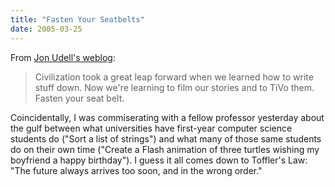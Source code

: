 ```yaml
---
title: "Fasten Your Seatbelts"
date: 2005-03-25
---
```

From <a href="http://weblog.infoworld.com/udell/2005/03/25.html#a1202">Jon Udell's weblog</a>:

<blockquote>Civilization took a great leap forward when we learned how to write stuff down. Now we're learning to film our stories and to TiVo them. Fasten your seat belt.</blockquote>

Coincidentally, I was commiserating with a fellow professor yesterday about the gulf between what universities have first-year computer science students do ("Sort a list of strings") and what many of those same students do on their own time ("Create a Flash animation of three turtles wishing my boyfriend a happy birthday").  I guess it all comes down to Toffler's Law: "The future always arrives too soon, and in the wrong order."
